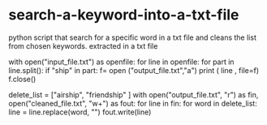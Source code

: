 # search-a-keyword-into-a-txt-file
python script that search for a specific word in a txt file and cleans the list from chosen keywords. extracted in a txt file

with open("input_file.txt") as openfile:
    for line in openfile:
        for part in line.split():
            if "ship" in part:
                f= open ("output_file.txt","a")
                print ( line , file=f)
                f.close()
  
delete_list = ["airship", "friendship" ]
with open("output_file.txt", "r") as fin, open("cleaned_file.txt", "w+") as fout:
    for line in fin:
        for word in delete_list:
            line = line.replace(word, "")
        fout.write(line)
